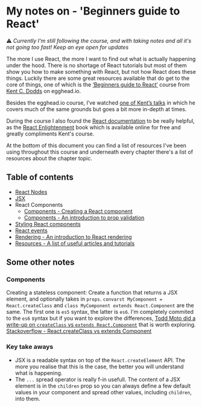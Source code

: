 # My notes on - 'Beginners guide to React'

⚠️ *Currently I'm still following the course, and with taking notes and all it's not going too fast! Keep an eye open for updates*

The more I use React, the more I want to find out what is actually happening under the hood. There is no shortage of React tutorials but most of them show you how to make something with React, but not how React does these things. Luckily there are some great resources available that do get to the core of things, one of which is the [‘Beginners guide to React’](https://egghead.io/courses/the-beginner-s-guide-to-reactjs) course from [Kent C. Dodds](https://twitter.com/kentcdodds) on egghead.io.

Besides the egghead.io course, I’ve watched [one of Kent’s talks](https://youtu.be/pugPxYH96TU) in which he covers much of the same grounds but goes a bit more in-depth at times.

During the course I also found the [React documentation](https://reactjs.org/docs/) to be really helpful, as the [React Enlightenment](https://www.reactenlightenment.com/) book which is available online for free and greatly compliments Kent's course.

At the bottom of this document you can find a list of resources I've been using throughout this course and underneath every chapter there's a list of resources about the chapter topic.

## Table of contents

- [React Nodes](/react-nodes.md)
- [JSX](/jsx.md)
- React Components
    - [Components - Creating a React component](/components-creating-a-react-component.md)
    - [Components - An introduction to prop validation](/components-introduction-to-prop-validation.md)
- [Styling React components](/styling-react-components.md)
- [React events](events-in-react.md)
- [Rendering - An introduction to React rendering](rendering-introduction-to-react-rendering.md)
- [Resources - A list of useful articles and tutorials](react-useful-resources-articles-tutorials.md)

## Some other notes

### Components

Creating a stateless component: Create a function that returns a JSX element, and optionally takes in `props`.
`convarst MyComponent = React.createClass` and `class MyComponent extends React.Component` are the same. The first one is `es5` syntax, the latter is `es6`. I'm completely commited to the `es6` syntax but if you want to explore the differences, [Todd Moto did a write-up on `createClass` vs `extends React.Component`](https://toddmotto.com/react-create-class-versus-component/) that is worth exploring.
[Stackoverflow - React.createClass vs extends Component](https://stackoverflow.com/questions/33526493/react-createclass-vs-extends-component)

### Key take aways

- JSX is a readable syntax on top of the  `React.createElement` API. The more you realise that this is the case, the better you will understand what is happening.
- The `...` spread operator is really f-in usefull. The content of a JSX element is in the `children` prop so you can always define a few default values in your component and spread other values, including `children`, into them.
